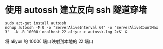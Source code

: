 # 使用 autossh 建立反向 ssh 隧道穿墙

```
sudo apt-get install autossh
nohup autossh -M 0 -o "ServerAliveInterval 60" -o "ServerAliveCountMax 3"  -N -R 10000:localhost:22 aliyun > autossh.log 2>&1 &
```

将 aliyun 的 10000 端口映射到本地的 22 端口
